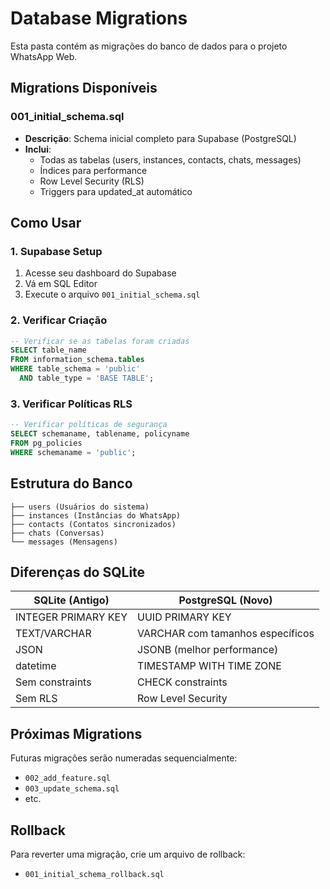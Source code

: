 # Database Migrations

Esta pasta contém as migrações do banco de dados para o projeto WhatsApp Web.

## Migrations Disponíveis

### 001_initial_schema.sql
- **Descrição**: Schema inicial completo para Supabase (PostgreSQL)
- **Inclui**: 
  - Todas as tabelas (users, instances, contacts, chats, messages)
  - Índices para performance
  - Row Level Security (RLS)
  - Triggers para updated_at automático

## Como Usar

### 1. Supabase Setup
1. Acesse seu dashboard do Supabase
2. Vá em SQL Editor
3. Execute o arquivo `001_initial_schema.sql`

### 2. Verificar Criação
```sql
-- Verificar se as tabelas foram criadas
SELECT table_name 
FROM information_schema.tables 
WHERE table_schema = 'public' 
  AND table_type = 'BASE TABLE';
```

### 3. Verificar Políticas RLS
```sql
-- Verificar políticas de segurança
SELECT schemaname, tablename, policyname 
FROM pg_policies 
WHERE schemaname = 'public';
```

## Estrutura do Banco

```
├── users (Usuários do sistema)
├── instances (Instâncias do WhatsApp)
├── contacts (Contatos sincronizados)
├── chats (Conversas)
└── messages (Mensagens)
```

## Diferenças do SQLite

| SQLite (Antigo) | PostgreSQL (Novo) |
|----------------|-------------------|
| INTEGER PRIMARY KEY | UUID PRIMARY KEY |
| TEXT/VARCHAR | VARCHAR com tamanhos específicos |
| JSON | JSONB (melhor performance) |
| datetime | TIMESTAMP WITH TIME ZONE |
| Sem constraints | CHECK constraints |
| Sem RLS | Row Level Security |

## Próximas Migrations

Futuras migrações serão numeradas sequencialmente:
- `002_add_feature.sql`
- `003_update_schema.sql`
- etc.

## Rollback

Para reverter uma migração, crie um arquivo de rollback:
- `001_initial_schema_rollback.sql`